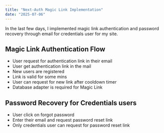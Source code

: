 ```yaml
---
title: "Next-Auth Magic Link Implementation"
date: "2025-07-06"
---
```


In the last few days, I implemented magic link authentication and password recovery through email for credentials user for my site.

## Magic Link Authentication Flow

- User request for authentication link in their email
- User get authentication link in the mail
- New users are registered
- Link is valid for some mins
- User can request for new link after cooldown timer
- Database adapter is required for Magic Link

## Password Recovery for Credentials users

- User click on forgot password
- Enter their email and request password reset link
- Only credentials user can request for password reset link
